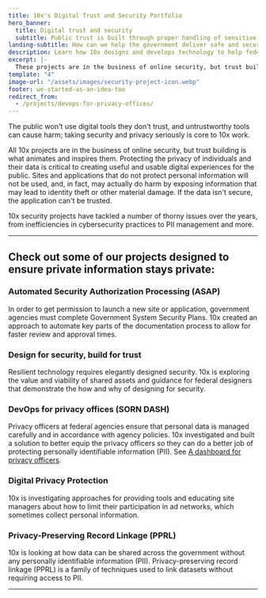 ```yaml
---
title: 10x's Digital Trust and Security Portfolio 
hero_banner:
  title: Digital trust and security
  subtitle: Public trust is built through proper handling of sensitive data and robust cybersecurity practices.
landing-subtitle: How can we help the government deliver safe and secure digital experiences to the public?
description: Learn how 10x designs and develops technology to help federal digital teams protect privacy and build public trust. 
excerpt: |-
  These projects are in the business of online security, but trust building is what animates and inspires them. The premise of our privacy and security work is that the public won't use digital tools they don't trust, that untrustworthy tools can cause harm, and that taking security and privacy seriously is critical to building trustworthy tools. 
template: "4"
image-url: "/assets/images/security-project-icon.webp"
footer: we-started-as-an-idea-too
redirect_from:
  - /projects/devops-for-privacy-offices/
---
```

<p class="usa-intro">  
  The public won't use digital tools they don't trust, and untrustworthy tools can cause harm; taking security and privacy seriously is core to 10x work.
</p>

All 10x projects are in the business of online security, but trust building is what animates and inspires them. Protecting the privacy of individuals and their data is critical to creating useful and usable digital experiences for the public. Sites and applications that do not protect personal information will not be used, and, in fact, may actually do harm by exposing information that may lead to identity theft or other material damage. If the data isn't secure, the application can't be trusted.

10x security projects have tackled a number of thorny issues over the years, from inefficiencies in cybersecurity practices to PII management and more.

---

## Check out some of our projects designed to ensure private information stays private:

### Automated Security Authorization Processing (ASAP)

In order to get permission to launch a new site or application, government agencies must complete Government System Security Plans. 10x created an approach to automate key parts of the documentation process to allow for faster review and approval times.

### Design for security, build for trust

Resilient technology requires elegantly designed security. 10x is exploring the value and viability of shared assets and guidance for federal designers that demonstrate the how and why of designing for security.

### DevOps for privacy offices (SORN DASH)

Privacy officers at federal agencies ensure that personal data is managed carefully and in accordance with agency policies. 10x investigated and built a solution to better equip the privacy officers so they can do a better job of protecting personally identifiable information (PII). See <a class="usa-link usa-link--external" rel="noreferrer" target="_blank" href="https://18f.gsa.gov/2020/12/15/a-dashboard-for-privacy-offices/">A  dashboard for privacy officers</a>.

### Digital Privacy Protection

10x is investigating approaches for providing tools and educating site managers about how to  limit their participation in ad networks, which sometimes collect personal information.

### Privacy-Preserving Record Linkage (PPRL)

10x is looking at how data can be shared across the government without any personally identifiable information (PII). Privacy-preserving record linkage (PPRL) is a family of techniques used to link datasets without requiring access to PII. 

---